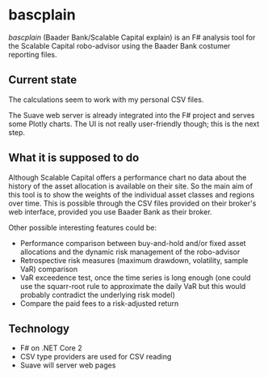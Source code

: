 # bascplain

*bascplain* (Baader Bank/Scalable Capital explain) is an F# analysis tool for the Scalable Capital robo-advisor using the Baader Bank costumer reporting files.

## Current state

The calculations seem to work with my personal CSV files.

The Suave web server is already integrated into the F# project and serves some Plotly charts. The UI is not really user-friendly though; this is the next step.

## What it is supposed to do

Although Scalable Capital offers a performance chart no data about the history of the asset allocation is available on their site.
So the main aim of this tool is to show the weights of the individual asset classes and regions over time. This is possible through the CSV files provided on their broker's web interface, provided you use Baader Bank as their broker.

Other possible interesting features could be:

- Performance comparison between buy-and-hold and/or fixed asset allocations and the dynamic risk management of the robo-advisor
- Retrospective risk measures (maximum drawdown, volatility, sample VaR) comparison
- VaR exceedence test, once the time series is long enough (one could use the squarr-root rule to approximate the daily VaR but this would probably contradict the underlying risk model)
- Compare the paid fees to a risk-adjusted return

## Technology

- F# on .NET Core 2
- CSV type providers are used for CSV reading
- Suave will server web pages
